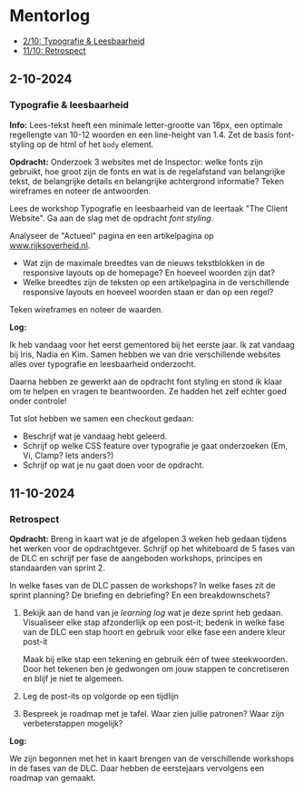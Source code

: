 # Mentorlog

- [2/10: Typografie & Leesbaarheid](#2-10-2024)
- [11/10: Retrospect](#11-10-2024)

## 2-10-2024

### Typografie & leesbaarheid

**Info:** Lees-tekst heeft een minimale letter-grootte van 16px, een optimale regellengte van 10-12 woorden en een line-height van 1.4.
Zet de basis font-styling op de html of het `body` element.


**Opdracht:** Onderzoek 3 websites met de Inspector: welke fonts zijn gebruikt, hoe groot zijn de fonts en wat is de regelafstand van belangrijke tekst, de belangrijke details en belangrijke achtergrond informatie? Teken wireframes en noteer de antwoorden.

Lees de workshop Typografie en leesbaarheid van de leertaak "The Client Website". Ga aan de slag met de opdracht _font styling_.

Analyseer de "Actueel" pagina en een artikelpagina op www.rijksoverheid.nl. 
- Wat zijn de maximale breedtes van de nieuws tekstblokken in de responsive layouts op de homepage? En hoeveel woorden zijn dat?
- Welke breedtes zijn de teksten op een artikelpagina in de verschillende responsive layouts en hoeveel woorden staan er dan op een regel?

Teken wireframes en noteer de waarden.

**Log:**

Ik heb vandaag voor het eerst gementored bij het eerste jaar. Ik zat vandaag bij Iris, Nadia en Kim.
Samen hebben we van drie verschillende websites alles over typografie en leesbaarheid onderzocht. 

Daarna hebben ze gewerkt aan de opdracht font styling en stond ik klaar om te helpen en vragen te beantwoorden. Ze hadden het zelf echter goed onder controle!

Tot slot hebben we samen een checkout gedaan:

- Beschrijf wat je vandaag hebt geleerd. 
- Schrijf op welke CSS feature over typografie je gaat onderzoeken (Em, Vi, Clamp? Iets anders?)
- Schrijf op wat je nu gaat doen voor de opdracht.


## 11-10-2024

### Retrospect

**Opdracht:** Breng in kaart wat je de afgelopen 3 weken heb gedaan tijdens het werken voor de opdrachtgever.
Schrijf op het whiteboard de 5 fases van de DLC en schrijf per fase de aangeboden workshops, principes en standaarden van sprint 2.

In welke fases van de DLC passen de workshops?
In welke fases zit de sprint planning? De briefing en debriefing? En een breakdownschets?

1. Bekijk aan de hand van je _learning log_ wat je deze sprint heb gedaan.
   Visualiseer elke stap afzonderlijk op een post-it; bedenk in welke fase van de DLC een stap hoort en gebruik voor elke fase een andere kleur post-it

   Maak bij elke stap een tekening en gebruik één of twee steekwoorden. Door het tekenen ben je gedwongen om jouw stappen te concretiseren en blijf je niet te algemeen.
2. Leg de post-its op volgorde op een tijdlijn
3. Bespreek je roadmap met je tafel. Waar zien jullie patronen? Waar zijn verbeterstappen mogelijk?

**Log:**

We zijn begonnen met het in kaart brengen van de verschillende workshops in de fases van de DLC. Daar hebben de eerstejaars vervolgens een roadmap van gemaakt.
